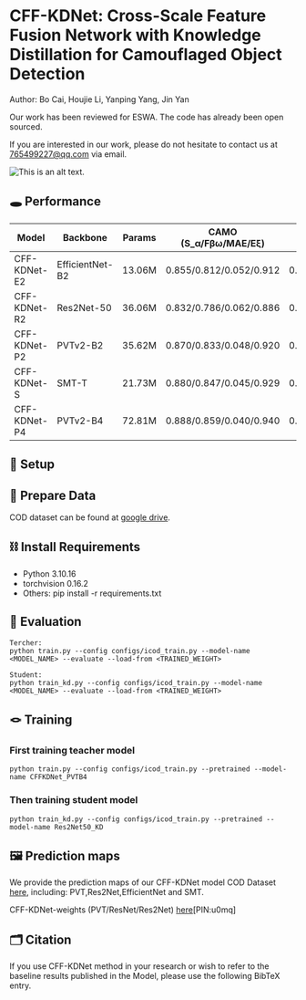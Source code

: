# CFF-KDNet: Cross-Scale Feature Fusion Network with Knowledge Distillation for Camouflaged Object Detection
Author: Bo Cai, Houjie Li, Yanping Yang, Jin Yan

Our work has been reviewed for ESWA. The code has already been open sourced.

If you are interested in our work, please do not hesitate to contact us at 765499227@qq.com via email.

![This is an alt text.](/image/sample.webp "This is a sample image.")
<!-- ## This paper is reviewed at ESWA  -->

## 🕳 Performance

<!-- | Model | Backbone | CAMO (S_α/Fβω/MAE/Eξ) | COD10K (Sm/Fβω/MAE/Eξ) | NC4K (Sm/Fβω/MAE/Eξ) |
|-------|----------|----------------------|------------------------|---------------------|
| CFF-KDNet-E2 | EfficientNet-B2 | 0.855/0.812/0.052/0.912 | 0.866/0.779/0.023/0.922 | 0.878/0.827/0.034/0.925 |
| CFF-KDNet-R2 | Res2Net-50 | 0.832/0.786/0.062/0.886 | 0.866/0.789/0.023/0.922 | 0.871/0.824/0.036/0.920 |
| CFF-KDNet-P2 | PVTv2-B2 | 0.870/0.833/0.048/0.920 | 0.889/0.821/0.019/0.937 | 0.897/0.854/0.030/0.936 |
| CFF-KDNet-S| SMT-T | 0.880/0.847/0.045/0.929 | 0.891/0.822/0.019/0.940 | 0.899/0.861/0.029/0.940 |
| CFF-KDNet-P4 | PVTv2-B4 | 0.888/0.859/0.040/0.940 |0.900/0.842/0.017/0.949 | 0.902/0.867/0.027/0.943 | -->

| Model | Backbone | Params | CAMO (S_α/Fβω/MAE/Eξ) | COD10K (S_α/Fβω/MAE/Eξ) | NC4K (S_α/Fβω/MAE/Eξ) |
|-------|----------|--------|---------------------|------------------------|----------------------|
| CFF-KDNet-E2 | EfficientNet-B2 | 13.06M | 0.855/0.812/0.052/0.912 | 0.866/0.779/0.023/0.922 | 0.878/0.827/0.034/0.925 |
| CFF-KDNet-R2 | Res2Net-50 | 36.06M | 0.832/0.786/0.062/0.886 | 0.866/0.789/0.023/0.922 | 0.871/0.824/0.036/0.920 |
| CFF-KDNet-P2 | PVTv2-B2 | 35.62M | 0.870/0.833/0.048/0.920 | 0.889/0.821/0.019/0.937 | 0.897/0.854/0.030/0.936 |
| CFF-KDNet-S | SMT-T | 21.73M | 0.880/0.847/0.045/0.929 | 0.891/0.822/0.019/0.940 | 0.899/0.861/0.029/0.940 |
| CFF-KDNet-P4 | PVTv2-B4 | 72.81M | 0.888/0.859/0.040/0.940 | 0.900/0.842/0.017/0.949 | 0.902/0.867/0.027/0.943 |





## 🔧 Setup
<!-- ###### This is a Heading h6 -->

<!-- ## Runtime -->

<!-- *This text will be italic*  
_This will also be italic_

This text will be bold  
__This will also be bold__

_You can combine them_ -->
## 📖 Prepare Data
COD dataset can be found at [google drive](https://drive.google.com/file/d/1HPTKBZUgxj5E8SBcSTTIHDxpZJiavg4I/view?usp=drive_link).



## ⛓ Install Requirements

* Python 3.10.16
* torchvision 0.16.2
* Others: pip install -r requirements.txt
## 🧪 Evaluation
```
Tercher:
python train.py --config configs/icod_train.py --model-name <MODEL_NAME> --evaluate --load-from <TRAINED_WEIGHT>

Student:
python train_kd.py --config configs/icod_train.py --model-name <MODEL_NAME> --evaluate --load-from <TRAINED_WEIGHT>
```

## 🪢 Training
###  First training teacher model
```
python train.py --config configs/icod_train.py --pretrained --model-name CFFKDNet_PVTB4
```
### Then training student model
```
python train_kd.py --config configs/icod_train.py --pretrained --model-name Res2Net50_KD
```

## 🖼 Prediction maps
We provide the prediction maps of our CFF-KDNet model COD Dataset [here](https://drive.google.com/drive/folders/1-UCFicbqtu5moIzUx3gMCyX_WOsk0vaz?usp=drive_link), including:
 PVT,Res2Net,EfficientNet and SMT.

<!-- ## ⚡ Training weights
We give the pred training weights of our CFF-KDNet model in COD tasks.

Note that you should use the relevant network in the lib_initial file to test these .pth files -->

CFF-KDNet-weights (PVT/ResNet/Res2Net) [here](https://markdownlivepreview.com/)[PIN:u0mq]

## 🗂 Citation
If you use CFF-KDNet method in your research or wish to refer to the baseline results published in the Model, please use the following BibTeX entry.
```

```
<!-- 
## Images

![This is an alt text.](/image/sample.webp "This is a sample image.")

## Links

You may be using [Markdown Live Preview](https://markdownlivepreview.com/).

## Blockquotes

> Markdown is a lightweight markup language with plain-text-formatting syntax, created in 2004 by John Gruber with Aaron Swartz.
>
>> Markdown is often used to format readme files, for writing messages in online discussion forums, and to create rich text using a plain text editor.

 
## Blocks of code

```
let message = 'Hello world';
alert(message);
```

## Inline code

This web site is using `markedjs/marked`. -->
